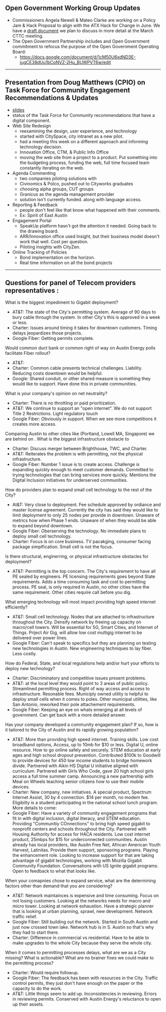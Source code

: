 ## Open Government Working Group Updates

- Commissioners Angela Newell & Mateo Clarke are working on a Policy Jam & Hack Proposal to align with the ATX Hack for Change in June. We have a [draft document](https://docs.google.com/document/d/1qcBSQk3ZNtrLW8Fy0cxDNfQ27juD7nWFi9JJETCjcZw/edit) we plan to discuss in more detail at the March CTTC meeting.
- The Open Government Partnership includes and Open Government commitment to refocus the purpose of the Open Government Operating Board:
  - https://docs.google.com/document/d/1cM50U6xdND3E-jugCE38dUu1bCoNVZ-2Hu_BUWPVT6w/edit

---

## Presentation from Doug Matthews (CPIO) on Task Force for Community Engagement Recommendations & Updates

- [slides](http://www.austintexas.gov/edims/document.cfm?id=271653)
- status of the Task Force for Community recommendations that have a digital component.
- Web Site Redesign
  - reexamining the design, user experience, and technology
  - started with CitySpace, city intranet as a new pilot.
  - had a meeting this week on a different approach and informing technology decision.
  - Innovation Office, CTM, & Public Info Office
  - moving the web site from a project to a product. Put something into the budgeting process, funding the web, full time focused team constantly iterating on the web.
- Agenda Commenting
  - two companies piloting solutions with
  - Civinomics & Polco, pushed out to Cityworks graduates
  - choosing alpha groups, CUT groups
  - Granicus as the agenda management provider
  - solution isn't currently funded. along with language access.
- Reporting & Feedback
  - people don't feel like that know what happened with their comments.
  - Ex: Spirit of East Austin
- Engagement Portal
  - SpeakUp platform hasn't got the attention it needed. Going back to the drawing board.
  - ARR/Innovation office used Insight, but their business model doesn't work that well. Cost per question.
  - Piloting Insights with CityZen.
- Online Tracking of Policies
  - Bond implementation on the horizon.
  - Real time information on all the bond projects

_____

## Questions for panel of Telecom providers representatives :

What is the biggest impediment to Gigabit deployment?
- AT&T: The state of the City's permitting system. Average of 90 days to bury cable through the system. In other City's this is approved in a week or less.
- Charter: Issues around timing it takes for downtown customers. Timing delays jeopardizes those projects.
- Google Fiber: Getting permits complete.

Would common duct bank or common right of way on Austin Energy polls facilitate Fiber rollout?
- AT&T:
- Charter: Common cable presents technical challenges. Liability. Reducing costs downtown would be helpful.
- Google: Shared conduit, or other shared measure is something they would like to support. Have done this in private communities.

What is your company's opinion on net neutrality?
- Charter: There is no throttling or paid prioritization.
- AT&T: We continue to support an "open internet". We do not support Title 2 Restrictions. Light regulatory touch
- Google Fiber: Obviously in support. When we see more competitions it creates more access.

Comparing Austin to other cities like (Portland, Lowell MA, Singapore) we are behind on . What is the biggest infrastructure obstacle to
- Charter: Discuss merger between Brighthouse, TWC, and Charter.
- AT&T: Reiterates the problem is with permitting, not the physical infrastructure.
- Google Fiber: Number 1 issue is to create access. Challenge is expanding quickly enough to meet customer demands. Committed to trying technologies that can bring services more quickly. Mentions the Digital Inclusion initiatives for underserved communities.

How do providers plan to expand small cell technology to the rest of the City?
- At&T: Very close to deployment. Fee schedule approved by ordiance and master license agreement. Currently the city has said they would like to limit deployment to only 25 nodes per provide in downtown. Unaware of metrics how when Phase 1 ends. Unaware of when they would be able to expand beyond downtown.
- Google Fiber: Oberserving the technology. No immediate plans to deploy small cell technology.
- Charter: Focus is on core business. TV pacakging, consumer facing package simplfication. Small cell is not the focus.

Is there structural, enginerring, or physical infrastructure obstacles for deployment?
- AT&T: Permitting is the top concern. The City's requirement to have all PE sealed by engineers. PE licensing requirements goes beyond State requirements. Adds a time consuming task and cost to permitting process. PE seal, is only required in Austin, no other cities have the same requirement. Other cities require call before you dig.

What emerging technology will most impact providing high speed internet efficiently?
- AT&T: Small cell technology. Nodes that are attached to infrastructure throughout the City. Densify network by freeing up capacity on macro/cell towers. Will be essential for 5G, Smart Cities, and Internet of Things. Priject Air Gig, will allow low cost multigig internet to be delivered over power lines.
- Google Fiber: Can't speak to specifics but they are planning on testing new technologies in Austin. New engineering techniques to lay fiber. Less costly.

How do Federal, State, and local regulations help and/or hurt your efforts to deploy new technology?
- Charter: Discriminatory and competitive issues present problems.
- AT&T: at the local level they would point to 3 areas of public policy. Streamlined permitting process. Right of way access and access to infrastructure. Resonable fees. Municiply owned utility is helpful to deploy small cells when it comes to poles. Other municipal utilities, like San Antonio, reworked their pole attachement requirements.
- Google Fiber: Keeping an eye on whats emerging at all levels of government. Can get back with a more detailed answer.

Has your company developed a community engagement plan? If so, how is it tailored to the City of Austin and its rapidly growing population?
- AT&T: More than providing high speed internet. Training skills. Low cost broadband options, Access, up to 10mb for $10 or less. Digital U, online resource. How to go online safely and securely. STEM education at early ages and high school dropout prevention. Contributed $100k to Goodwill to provide devices for 450 low income students to bridge homework divide. Partnered with Aikin HS Digital U initiative aligned with curriculum. Partnered with Girls Who Code, gave 20 high school girls access a full time summer camp. Announcing a new partnership with Meal on Wheels teaching senior citizens how to use their mobile devices.
- Charter: New company, new initiatives. A special product, Spectrum Internet Assist, 30 by 4 connection. $14 per month, no modem fee. Eligibilty is a student participating in the national school lunch program. More details to come:
- Google Fiber: Have a variety of community engagement programs that fit in with digital inclusion, digital literacy, and STEM education. Providing "Communitiy COnnections" to bring high speed gigabit to nonprofit centers and schools throughout the City. Partnered with Housing Authority for access for HACA residents. Low cost internet product, 25mbps for $15 for underconnected communities. Austin already has local providers, like Ausitn Free Net, African American Youth Harvest, Latinitas. Provide them support, sponsoring programs. Playing the enhancement role. Looking to increase support for that are taking advantage of gigabit technologies, working with Mozilla Gigabit Community Foundation. Conversations with US Ignite gigabit programs. Open to feedback to what that looks like.

When your comapnies chose to expand service, what are the determining factors other than demand that you are considering?
- AT&T: Network maintainces is expensive and time consuming. Focus on not losing customers. Looking at the networks needs for macro and micro tower. Looking at network exhaustion. Have a strategic planner that is looking at urban planning, sprawl, new development. Network traffic relief.
- Google Fiber: Still building out the network. Started in South Austin and just now crossed town lake. Network hub is in S. Austin so that's why they had to start there.
- Charter: Difference in commercial vs residential. Have to be able to make upgrades to the whole City because they serve the whole city.

When it comes to permitting processes delays, what are we as a City missing? What is actionable? What are no brainer fixes we could make to the permitting process?
- Charter: Would require followup.
- Google Fiber: The feedback has been with resources in the City. Traffic control permits, they just don't have enough on the paper or the capacity to do the work.
- AT&T: Little things seem to add up. Inconsistencies in reviewing. Errors in reviewing permits. Conserved with Austin Energy's reluctance to open up their assets.
